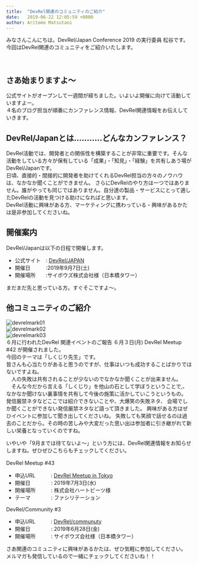 ```yaml
---
title:  "DevRel関連のコミュニティのご紹介"
date:   2019-06-22 12:05:59 +0000
author: Aritomo Matsutani
---
```


みなさんこんにちは。DevRel/Japan Conference 2019 の実行委員 松谷です。  
今回はDevRel関連のコミュニティをご紹介いたします。  
<!--more-->

　　
## さあ始まりますよ〜
公式サイトがオープンして一週間が経ちました。いよいよ開催に向けて活動していますよー。  
４名のブログ担当が順番にカンファレンス情報、DevRel関連情報をお伝えしていきます。   

## DevRel/Japanとは………..どんなカンファレンス？  
DevRel活動では、開発者との関係性を構築することが非常に重要です。そんな活動をしている方々が保有している「成果」・「知見」・「経験」を共有しあう場がDevRel/Japanです。  
日頃、直接的・間接的に開発者を助けてくれるDevRel担当の方々のノウハウは、なかなか聞くことができません。
さらにDevRelのやり方は一つではありません。誰がやっても同じではありません。自分達の製品・サービスにとって適したDevRelの活動を見つける助けになればと思います。  
DevRel活動に興味がある方、マーケティングに携わっている・興味があるかたは是非参加してくださいね。

## 開催案内
DevRel/Japanは以下の日程で開催します。  
* 公式サイト　:  [DevRel/JAPAN](https://devrel.tokyo/japan-2019/)
* 開催日　　　:2019年9月7日(土)
* 開催場所　　:サイボウズ株式会社様（日本橋タワー）  

まだまだ先と思っている方。すぐそこですよ〜。


## 他コミュニティのご紹介
![devrelmark01]({{site.baseurl}}/images/screenshot01.jpg)  
![devrelmark02]({{site.baseurl}}/images/screenshot02.jpg)  
![devrelmark03]({{site.baseurl}}/images/screenshot03.jpg)  
６月に行われたDevRel 関連イベントのご報告
６月３日(月)  DevRel Meetup #42  が開催されました。  
今回のテーマは「しくじり先生」です。  
皆さんも心当たりがあると思うのですが、仕事はいつも成功することばかりではないですよね。  
　人の失敗は共有されることが少ないのでなかなか聞くことが出来ません。
　そんな今だから言える「しくじり」を他山の石として学ぼうということで,、なかなか聞けない裏事情を共有して今後の施策に活かしていこうというもの。  
発信厳禁ネタなどここでは紹介できないことや、大爆笑の失敗ネタ、
会場でしか聞くことができない発信厳禁ネタなど語って頂きました。
興味がある方はぜひイベントに参加して聞き出してくださいね。
失敗しても笑顔で話せるのは過去のことだから。その時の苦しみや大変だった思い出は参加者に引き継がれて新しい栄養となっていくのですね。

いやいや「9月までは待てないよ〜」という方には、DevRel関連情報をお知らせしますね。ぜひぜひこちらもチェックしてください。　　

DevRel Meetup #43　　
* 申込URL　　　: [DevRel Meetup in Tokyo](https://devrel.connpass.com/event/134434/)
* 開催日　　　　: 2019年7月3日(水)
* 開催場所　　　: 株式会社ハートビーツ様
* テーマ　　　　: ファシリテーション

DevRel/Community #3
* 申込URL　　　:  [DevRel/communuty](https://devrel.connpass.com/event/133456/)
* 開催日　　　　: 2019年6月28日(金)
* 開催場所　　　: サイボウズ会社様（日本橋タワー）

さあ関連のコミュニティに興味があるかたは、ぜひ気軽に参加してください。  
メルマガも発信しているので一緒にチェックしてくださいね！！
